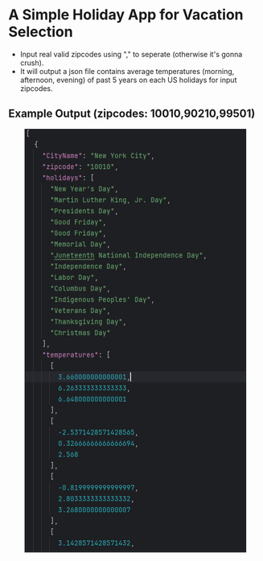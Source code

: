 # A Simple Holiday App for Vacation Selection

- Input real valid zipcodes using "," to seperate (otherwise it's gonna crush).
- It will output a json file contains average temperatures (morning, afternoon, evening) of past 5 years on each
   US holidays for input zipcodes.

## Example Output (zipcodes: 10010,90210,99501)

<div align="center">
  <img src= "1.png"/>
</div>
<br>
